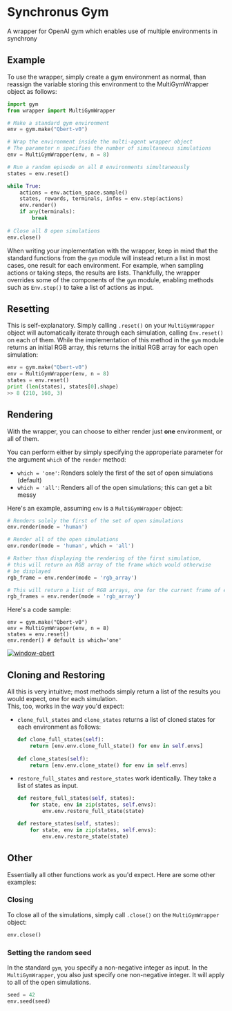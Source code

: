# Synchronus Gym
A wrapper for OpenAI gym which enables use of multiple environments in synchrony

## Example
To use the wrapper, simply create a gym environment as normal, than reassign the variable storing this environment to the MultiGymWrapper object as follows:
```python
import gym
from wrapper import MultiGymWrapper

# Make a standard gym environment
env = gym.make("Qbert-v0")

# Wrap the environment inside the multi-agent wrapper object
# The parameter n specifies the number of simultaneous simulations
env = MultiGymWrapper(env, n = 8)

# Run a random episode on all 8 environments simultaneously
states = env.reset()

while True:
    actions = env.action_space.sample()
    states, rewards, terminals, infos = env.step(actions)
    env.render()
    if any(terminals):
        break
    
# Close all 8 open simulations
env.close()
```

When writing your implementation with the wrapper, keep in mind that the standard functions from the `gym` module will instead return a list in most cases, one result for each environment. For example, when sampling actions or taking steps, the results are lists. Thankfully, the wrapper overrides some of the components of the `gym` module, enabling methods such as `Env.step()` to take a list of actions as input.

## Resetting
This is self-explanatory. Simply calling `.reset()` on your `MultiGymWrapper` object will automatically iterate through each simulation, calling `Env.reset()` on each of them. While the implementation of this method in the `gym` module returns an initial RGB array, this returns the initial RGB array for each open simulation:
```python
env = gym.make("Qbert-v0")
env = MultiGymWrapper(env, n = 8)
states = env.reset()
print (len(states), states[0].shape)
>> 8 (210, 160, 3)
```

## Rendering
With the wrapper, you can choose to either render just **one** environment, or all of them.

You can perform either by simply specifying the approperiate parameter for the argument `which` of the `render` method:
- `which = 'one'`: Renders solely the first of the set of open simulations (default)
- `which = 'all'`: Renders all of the open simulations; this can get a bit messy

Here's an example, assuming `env` is a `MultiGymWrapper` object:
```python
# Renders solely the first of the set of open simulations
env.render(mode = 'human')

# Render all of the open simulations
env.render(mode = 'human', which = 'all')

# Rather than displaying the rendering of the first simulation,
# this will return an RGB array of the frame which would otherwise
# be displayed
rgb_frame = env.render(mode = 'rgb_array')

# This will return a list of RGB arrays, one for the current frame of each simulation
rgb_frames = env.render(mode = 'rgb_array')
```

Here's a code sample:
```
env = gym.make("Qbert-v0")
env = MultiGymWrapper(env, n = 8)
states = env.reset()
env.render() # default is which='one'
```
<a href="https://imgbb.com/"><img src="https://i.ibb.co/mTdh37s/window-qbert.png" alt="window-qbert" border="0"></a>

## Cloning and Restoring
All this is very intuitive; most methods simply return a list of the results you would expect, one for each simulation. \
This, too, works in the way you'd expect:

- `clone_full_states` and `clone_states` returns a list of cloned states for each environment as follows:
  ```python
  def clone_full_states(self):
      return [env.env.clone_full_state() for env in self.envs]
      
  def clone_states(self):
      return [env.env.clone_state() for env in self.envs]
  ```
  
- `restore_full_states` and `restore_states` work identically. They take a list of states as input.
  ```python
  def restore_full_states(self, states):
      for state, env in zip(states, self.envs):
          env.env.restore_full_state(state)

  def restore_states(self, states):
      for state, env in zip(states, self.envs):
          env.env.restore_state(state)
  ```

## Other
Essentially all other functions work as you'd expect. Here are some other examples:
### Closing
To close all of the simulations, simply call `.close()` on the `MultiGymWrapper` object:
```python
env.close()
```
### Setting the random seed
In the standard `gym`, you specify a non-negative integer as input. In the `MultiGymWrapper`, you also just specify one non-negative integer. It will apply to all of the open simulations.
```python
seed = 42
env.seed(seed)
```
